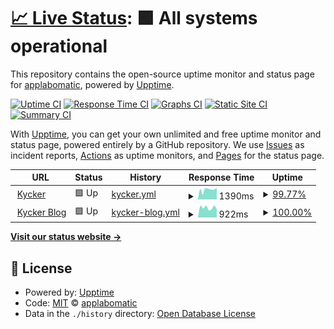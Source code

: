 # [📈 Live Status](https://kycker.siteuptimely.com): <!--live status--> **🟩 All systems operational**

This repository contains the open-source uptime monitor and status page for [applabomatic](applabomatic.com), powered by [Upptime](https://github.com/upptime/upptime).

[![Uptime CI](https://github.com/applabomatic/kycker/workflows/Uptime%20CI/badge.svg)](https://github.com/applabomatic/kycker/actions?query=workflow%3A%22Uptime+CI%22)
[![Response Time CI](https://github.com/applabomatic/kycker/workflows/Response%20Time%20CI/badge.svg)](https://github.com/applabomatic/kycker/actions?query=workflow%3A%22Response+Time+CI%22)
[![Graphs CI](https://github.com/applabomatic/kycker/workflows/Graphs%20CI/badge.svg)](https://github.com/applabomatic/kycker/actions?query=workflow%3A%22Graphs+CI%22)
[![Static Site CI](https://github.com/applabomatic/kycker/workflows/Static%20Site%20CI/badge.svg)](https://github.com/applabomatic/kycker/actions?query=workflow%3A%22Static+Site+CI%22)
[![Summary CI](https://github.com/applabomatic/kycker/workflows/Summary%20CI/badge.svg)](https://github.com/applabomatic/kycker/actions?query=workflow%3A%22Summary+CI%22)

With [Upptime](https://upptime.js.org), you can get your own unlimited and free uptime monitor and status page, powered entirely by a GitHub repository. We use [Issues](https://github.com/applabomatic/kycker/issues) as incident reports, [Actions](https://github.com/applabomatic/kycker/actions) as uptime monitors, and [Pages](https://kycker.siteuptimely.com) for the status page.

<!--start: status pages-->
<!-- This summary is generated by Upptime (https://github.com/upptime/upptime) -->
<!-- Do not edit this manually, your changes will be overwritten -->
<!-- prettier-ignore -->
| URL | Status | History | Response Time | Uptime |
| --- | ------ | ------- | ------------- | ------ |
| <img alt="" src="https://icons.duckduckgo.com/ip3/kycker.net.ico" height="13"> [Kycker](https://kycker.net/) | 🟩 Up | [kycker.yml](https://github.com/applabomatic/kycker/commits/HEAD/history/kycker.yml) | <details><summary><img alt="Response time graph" src="./graphs/kycker/response-time-week.png" height="20"> 1390ms</summary><br><a href="https://kycker.siteuptimely.com/history/kycker"><img alt="Response time 1153" src="https://img.shields.io/endpoint?url=https%3A%2F%2Fraw.githubusercontent.com%2Fapplabomatic%2Fkycker%2FHEAD%2Fapi%2Fkycker%2Fresponse-time.json"></a><br><a href="https://kycker.siteuptimely.com/history/kycker"><img alt="24-hour response time 1660" src="https://img.shields.io/endpoint?url=https%3A%2F%2Fraw.githubusercontent.com%2Fapplabomatic%2Fkycker%2FHEAD%2Fapi%2Fkycker%2Fresponse-time-day.json"></a><br><a href="https://kycker.siteuptimely.com/history/kycker"><img alt="7-day response time 1390" src="https://img.shields.io/endpoint?url=https%3A%2F%2Fraw.githubusercontent.com%2Fapplabomatic%2Fkycker%2FHEAD%2Fapi%2Fkycker%2Fresponse-time-week.json"></a><br><a href="https://kycker.siteuptimely.com/history/kycker"><img alt="30-day response time 1171" src="https://img.shields.io/endpoint?url=https%3A%2F%2Fraw.githubusercontent.com%2Fapplabomatic%2Fkycker%2FHEAD%2Fapi%2Fkycker%2Fresponse-time-month.json"></a><br><a href="https://kycker.siteuptimely.com/history/kycker"><img alt="1-year response time 1148" src="https://img.shields.io/endpoint?url=https%3A%2F%2Fraw.githubusercontent.com%2Fapplabomatic%2Fkycker%2FHEAD%2Fapi%2Fkycker%2Fresponse-time-year.json"></a></details> | <details><summary><a href="https://kycker.siteuptimely.com/history/kycker">99.77%</a></summary><a href="https://kycker.siteuptimely.com/history/kycker"><img alt="All-time uptime 99.96%" src="https://img.shields.io/endpoint?url=https%3A%2F%2Fraw.githubusercontent.com%2Fapplabomatic%2Fkycker%2FHEAD%2Fapi%2Fkycker%2Fuptime.json"></a><br><a href="https://kycker.siteuptimely.com/history/kycker"><img alt="24-hour uptime 100.00%" src="https://img.shields.io/endpoint?url=https%3A%2F%2Fraw.githubusercontent.com%2Fapplabomatic%2Fkycker%2FHEAD%2Fapi%2Fkycker%2Fuptime-day.json"></a><br><a href="https://kycker.siteuptimely.com/history/kycker"><img alt="7-day uptime 99.77%" src="https://img.shields.io/endpoint?url=https%3A%2F%2Fraw.githubusercontent.com%2Fapplabomatic%2Fkycker%2FHEAD%2Fapi%2Fkycker%2Fuptime-week.json"></a><br><a href="https://kycker.siteuptimely.com/history/kycker"><img alt="30-day uptime 99.95%" src="https://img.shields.io/endpoint?url=https%3A%2F%2Fraw.githubusercontent.com%2Fapplabomatic%2Fkycker%2FHEAD%2Fapi%2Fkycker%2Fuptime-month.json"></a><br><a href="https://kycker.siteuptimely.com/history/kycker"><img alt="1-year uptime 99.99%" src="https://img.shields.io/endpoint?url=https%3A%2F%2Fraw.githubusercontent.com%2Fapplabomatic%2Fkycker%2FHEAD%2Fapi%2Fkycker%2Fuptime-year.json"></a></details>
| <img alt="" src="https://icons.duckduckgo.com/ip3/blog.kycker.net.ico" height="13"> [Kycker Blog](https://blog.kycker.net/) | 🟩 Up | [kycker-blog.yml](https://github.com/applabomatic/kycker/commits/HEAD/history/kycker-blog.yml) | <details><summary><img alt="Response time graph" src="./graphs/kycker-blog/response-time-week.png" height="20"> 922ms</summary><br><a href="https://kycker.siteuptimely.com/history/kycker-blog"><img alt="Response time 659" src="https://img.shields.io/endpoint?url=https%3A%2F%2Fraw.githubusercontent.com%2Fapplabomatic%2Fkycker%2FHEAD%2Fapi%2Fkycker-blog%2Fresponse-time.json"></a><br><a href="https://kycker.siteuptimely.com/history/kycker-blog"><img alt="24-hour response time 795" src="https://img.shields.io/endpoint?url=https%3A%2F%2Fraw.githubusercontent.com%2Fapplabomatic%2Fkycker%2FHEAD%2Fapi%2Fkycker-blog%2Fresponse-time-day.json"></a><br><a href="https://kycker.siteuptimely.com/history/kycker-blog"><img alt="7-day response time 922" src="https://img.shields.io/endpoint?url=https%3A%2F%2Fraw.githubusercontent.com%2Fapplabomatic%2Fkycker%2FHEAD%2Fapi%2Fkycker-blog%2Fresponse-time-week.json"></a><br><a href="https://kycker.siteuptimely.com/history/kycker-blog"><img alt="30-day response time 884" src="https://img.shields.io/endpoint?url=https%3A%2F%2Fraw.githubusercontent.com%2Fapplabomatic%2Fkycker%2FHEAD%2Fapi%2Fkycker-blog%2Fresponse-time-month.json"></a><br><a href="https://kycker.siteuptimely.com/history/kycker-blog"><img alt="1-year response time 675" src="https://img.shields.io/endpoint?url=https%3A%2F%2Fraw.githubusercontent.com%2Fapplabomatic%2Fkycker%2FHEAD%2Fapi%2Fkycker-blog%2Fresponse-time-year.json"></a></details> | <details><summary><a href="https://kycker.siteuptimely.com/history/kycker-blog">100.00%</a></summary><a href="https://kycker.siteuptimely.com/history/kycker-blog"><img alt="All-time uptime 99.98%" src="https://img.shields.io/endpoint?url=https%3A%2F%2Fraw.githubusercontent.com%2Fapplabomatic%2Fkycker%2FHEAD%2Fapi%2Fkycker-blog%2Fuptime.json"></a><br><a href="https://kycker.siteuptimely.com/history/kycker-blog"><img alt="24-hour uptime 100.00%" src="https://img.shields.io/endpoint?url=https%3A%2F%2Fraw.githubusercontent.com%2Fapplabomatic%2Fkycker%2FHEAD%2Fapi%2Fkycker-blog%2Fuptime-day.json"></a><br><a href="https://kycker.siteuptimely.com/history/kycker-blog"><img alt="7-day uptime 100.00%" src="https://img.shields.io/endpoint?url=https%3A%2F%2Fraw.githubusercontent.com%2Fapplabomatic%2Fkycker%2FHEAD%2Fapi%2Fkycker-blog%2Fuptime-week.json"></a><br><a href="https://kycker.siteuptimely.com/history/kycker-blog"><img alt="30-day uptime 100.00%" src="https://img.shields.io/endpoint?url=https%3A%2F%2Fraw.githubusercontent.com%2Fapplabomatic%2Fkycker%2FHEAD%2Fapi%2Fkycker-blog%2Fuptime-month.json"></a><br><a href="https://kycker.siteuptimely.com/history/kycker-blog"><img alt="1-year uptime 99.99%" src="https://img.shields.io/endpoint?url=https%3A%2F%2Fraw.githubusercontent.com%2Fapplabomatic%2Fkycker%2FHEAD%2Fapi%2Fkycker-blog%2Fuptime-year.json"></a></details>

<!--end: status pages-->

[**Visit our status website →**](https://kycker.siteuptimely.com)

## 📄 License

- Powered by: [Upptime](https://github.com/upptime/upptime)
- Code: [MIT](./LICENSE) © [applabomatic](applabomatic.com)
- Data in the `./history` directory: [Open Database License](https://opendatacommons.org/licenses/odbl/1-0/)
